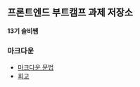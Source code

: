 ## 프론트엔드 부트캠프 과제 저장소

**13기 슬비쌤**

### 마크다운

- [마크다운 문법](./src/md/markdown.md)
- [회고](./src/md/retrospect.md)

